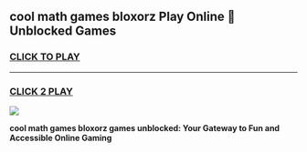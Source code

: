 
## cool math games bloxorz Play Online 👋 Unblocked Games
<h3>
<a href="https://news.freeplayer.one?title=cool_math_games_bloxorz&ref=17CMG">CLICK TO PLAY</a></h3>
<hr>

<h3>
<a href="https://news.freeplayer.one?title=cool_math_games_bloxorz&ref=17CMG">CLICK 2 PLAY</a>
  
</h3>

<a href="https://news.freeplayer.one?title=cool_math_games_bloxorz&ref=17CMG/"><img src="https://clearcache.store/games.png"></a>


**cool math games bloxorz games unblocked: Your Gateway to Fun and Accessible Online Gaming**
